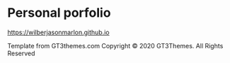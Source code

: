 # Personal porfolio
https://wilberjasonmarlon.github.io

Template from GT3themes.com
Copyright © 2020 GT3Themes. All Rights Reserved

